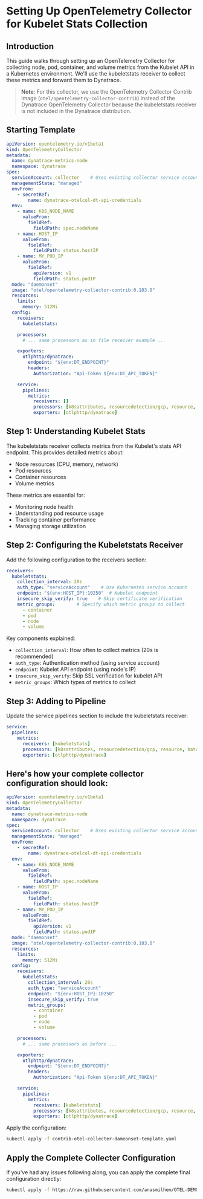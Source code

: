 # Setting Up OpenTelemetry Collector for Kubelet Stats Collection

## Introduction
This guide walks through setting up an OpenTelemetry Collector for collecting node, pod, container, and volume metrics from the Kubelet API in a Kubernetes environment. We'll use the kubeletstats receiver to collect these metrics and forward them to Dynatrace.

> **Note**: For this collector, we use the OpenTelemetry Collector Contrib image (`otel/opentelemetry-collector-contrib`) instead of the Dynatrace OpenTelemetry Collector because the kubeletstats receiver is not included in the Dynatrace distribution.

## Starting Template

```yaml:Directions/otel-templates/collecters/contrib-otel-collecter-dameonset-template.yaml
apiVersion: opentelemetry.io/v1beta1
kind: OpenTelemetryCollector
metadata:
  name: dynatrace-metrics-node
  namespace: dynatrace
spec:
  serviceAccount: collector    # Uses existing collector service account
  managementState: "managed"
  envFrom:
    - secretRef:
        name: dynatrace-otelcol-dt-api-credentials
  env:
    - name: K8S_NODE_NAME
      valueFrom:
        fieldRef:
          fieldPath: spec.nodeName
    - name: HOST_IP
      valueFrom:
        fieldRef:
          fieldPath: status.hostIP
    - name: MY_POD_IP
      valueFrom:
        fieldRef:
          apiVersion: v1
          fieldPath: status.podIP
  mode: "daemonset"
  image: "otel/opentelemetry-collector-contrib:0.103.0"
  resources:
    limits:
      memory: 512Mi
  config:
    receivers:
      kubeletstats:

    processors:
      # ... same processors as in file receiver example ...

    exporters:
      otlphttp/dynatrace:
        endpoint: "${env:DT_ENDPOINT}"
        headers:
          Authorization: "Api-Token ${env:DT_API_TOKEN}"

    service:
      pipelines:
        metrics:
          receivers: []
          processors: [k8sattributes, resourcedetection/gcp, resource, batch]
          exporters: [otlphttp/dynatrace]
```

## Step 1: Understanding Kubelet Stats

The kubeletstats receiver collects metrics from the Kubelet's stats API endpoint. This provides detailed metrics about:
- Node resources (CPU, memory, network)
- Pod resources
- Container resources
- Volume metrics

These metrics are essential for:
- Monitoring node health
- Understanding pod resource usage
- Tracking container performance
- Managing storage utilization

## Step 2: Configuring the Kubeletstats Receiver

Add the following configuration to the receivers section:

```yaml:Directions/otel-templates/collecters/contrib-otel-collecter-dameonset-template.yaml
receivers:
  kubeletstats:
    collection_interval: 20s
    auth_type: "serviceAccount"    # Use Kubernetes service account
    endpoint: "${env:HOST_IP}:10250"  # Kubelet endpoint
    insecure_skip_verify: true    # Skip certificate verification
    metric_groups:        # Specify which metric groups to collect
      - container
      - pod
      - node
      - volume
```

Key components explained:
- `collection_interval`: How often to collect metrics (20s is recommended)
- `auth_type`: Authentication method (using service account)
- `endpoint`: Kubelet API endpoint (using node's IP)
- `insecure_skip_verify`: Skip SSL verification for kubelet API
- `metric_groups`: Which types of metrics to collect

## Step 3: Adding to Pipeline

Update the service pipelines section to include the kubeletstats receiver:

```yaml:Directions/otel-templates/collecters/contrib-otel-collecter-dameonset-template.yaml
service:
  pipelines:
    metrics:
      receivers: [kubeletstats]
      processors: [k8sattributes, resourcedetection/gcp, resource, batch]
      exporters: [otlphttp/dynatrace]
```

## Here's how your complete collector configuration should look:

```yaml:Directions/otel-templates/collecters/contrib-otel-collecter-dameonset-template.yaml
apiVersion: opentelemetry.io/v1beta1
kind: OpenTelemetryCollector
metadata:
  name: dynatrace-metrics-node
  namespace: dynatrace
spec:
  serviceAccount: collector    # Uses existing collector service account
  managementState: "managed"
  envFrom:
    - secretRef:
        name: dynatrace-otelcol-dt-api-credentials
  env:
    - name: K8S_NODE_NAME
      valueFrom:
        fieldRef:
          fieldPath: spec.nodeName
    - name: HOST_IP
      valueFrom:
        fieldRef:
          fieldPath: status.hostIP
    - name: MY_POD_IP
      valueFrom:
        fieldRef:
          apiVersion: v1
          fieldPath: status.podIP
  mode: "daemonset"
  image: "otel/opentelemetry-collector-contrib:0.103.0"
  resources:
    limits:
      memory: 512Mi
  config:
    receivers:
      kubeletstats:
        collection_interval: 20s
        auth_type: "serviceAccount"
        endpoint: "${env:HOST_IP}:10250"
        insecure_skip_verify: true
        metric_groups:
          - container
          - pod
          - node
          - volume

    processors:
      # ... same processors as before ...

    exporters:
      otlphttp/dynatrace:
        endpoint: "${env:DT_ENDPOINT}"
        headers:
          Authorization: "Api-Token ${env:DT_API_TOKEN}"

    service:
      pipelines:
        metrics:
          receivers: [kubeletstats]
          processors: [k8sattributes, resourcedetection/gcp, resource, batch]
          exporters: [otlphttp/dynatrace]
```

Apply the configuration:
```bash
kubectl apply -f contrib-otel-collecter-dameonset-template.yaml
```


## Apply the Complete Collecter Configuration

If you've had any issues following along, you can apply the complete final configuration directly:

```bash
kubectl apply -f https://raw.githubusercontent.com/anasmilhem/OTEL-DEMO/main/k8s/otel-collector/contrib-otel-collector-daemonset.yaml
```


